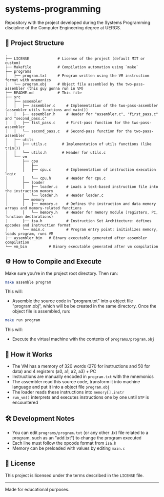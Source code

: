 # systems-programming

Repository with the project developed during the Systems Programming discipline of the Computer Engineering degree at UERGS.

## 📁 Project Structure

```
.
├── LICENSE             # License of the project (default MIT or custom)
├── Makefile            # Compilation automation using `make`
├── programs
│   ├── program.txt     # Program written using the VM instruction format with mnemonics
│   └── program.obj     # Object file assembled by the two-pass-assembler (this guy gonna run in VM)
├── README.md           # This file
├── src
│   ├── assembler
│   │   ├── assembler.c     # Implementation of the two-pass-assembler (assembler utils functions and main())
│   │   ├── assembler.h     # Header for "assembler.c", "first_pass.c" and "second_pass.c"
│   │   ├── fist_pass.c     # First-pass function for the two-pass-assembler
│   │   └── second_pass.c   # Second-pass function for the two-pass-assembler
│   ├── utils
│   │   ├── utils.c       # Implementation of utils functions (like trim())
│   │   └── utils.h       # Header for utils.c
│   └── vm
│       ├── cpu
│       │   ├──
│       │   ├── cpu.c       # Implementation of instruction execution logic
│       │   └── cpu.h       # Header for cpu.c
│       ├── loader
│       │   ├── loader.c    # Loads a text-based instruction file into the instruction memory
│       │   └── loader.h    # Header loader.c
│       ├── memory
│       │   ├── memory.c    # Defines the instruction and data memory arrays and memory-related functions
│       │   └── memory.h    # Header for memory module (registers, PC, function declarations)
│       ├── isa.h           # Instruction Set Architecture: defines opcodes and instruction format
│       └── main.c          # Program entry point: initializes memory, loads program, runs VM
├── assembler_bin   # Binary executable generated after assembler compilation
└── vm_bin          # Binary executable generated after vm compilation
```

## ⚙️ How to Compile and Execute

Make sure you're in the project root directory. Then run:

```bash
make assemble program
```

This will:

- Assemble the source code in "program.txt" into a object file "program.obj", which will be be created in the same directory.
  Once the object file is assembled, run:

```bash
make run program
```

This will:

- Execute the virtual machine with the contents of `programs/program.obj`

## 🧠 How it Works

- The VM has a memory of 320 words (270 for instructions and 50 for data) and 4 registers (a0, a1, a2, a3) + PC
- Instructions are manually encoded in `program.txt` with the mnemonics
- The assembler read this source code, transform it into machine language and put it into a object file `program.obj`
- The loader reads these instructions into `memory[].instr`
- `run_vm()` interprets and executes instructions one by one until `STP` is encountered

## 🛠️ Development Notes

- You can edit `programs/program.txt` (or any other .txt file related to a program, such as an "add.txt") to change the program executed
- Each line must follow the opcode format from `isa.h`
- Memory can be preloaded with values by editing `main.c`

## 📄 License

This project is licensed under the terms described in the `LICENSE` file.

---

Made for educational purposes.
